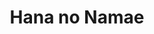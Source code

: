 --- 
title: "Hana no Namae"
publishdate: "2019-2-13T16:48:46+02:00"
src: "https://365manga.net/manga/hana-no-namae"
image: "https://data.365manga.net/images/thumbnails/30559-hana-no-namae.jpg"
description: " After losing her parents in an accident, Chouko locked away her emotions. The one who promised to look after her until she graduated from high school was the novelist Kei, a distant relative. He also cradles darkness in his heart, and as her graduation approaches, his newest novel 'Hana' (Flower) is announced, a work charged with his feelings!? This is a romance manga spun with emotion.…"
---